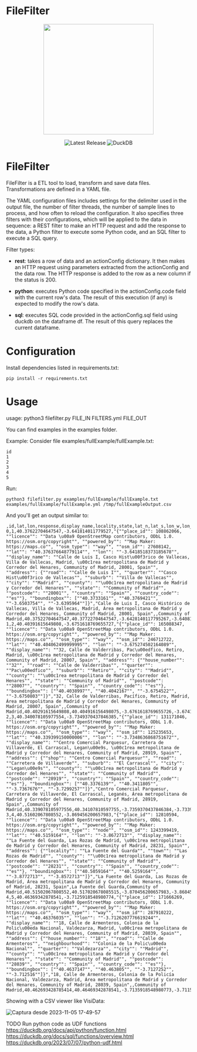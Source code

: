<H1>FileFilter</H1>

<div align="center">
<img src="https://github.com/javitorres/filefilter/assets/4235424/6ad70c65-e35f-4ecf-a25d-37a2591e5d75" height="300">
</div>

<p align="center">
    <img src="https://img.shields.io/badge/Version-0.1.0-red" alt="Latest Release">
    <img src="https://img.shields.io/badge/DuckDB-0.9.1-yellow" alt="DuckDB">

</p>


# FileFilter
FileFilter is a ETL tool to load, transform and save data files. Transformations are defined in a YAML file.

The YAML configuration files includes settings for the delimiter used in the output file, the number of filter threads, the number of sample lines to process, and how often to reload the configuration. It also specifies three filters with their configurations, which will be applied to the data in sequence: a REST filter to make an HTTP request and add the response to the data, a Python filter to execute some Python code, and an SQL filter to execute a SQL query.

Filter types:

* **rest**: takes a row of data and an actionConfig dictionary. It then makes an HTTP request using parameters extracted from the actionConfig and the data row. The HTTP response is added to the row as a new column if the status is 200.

* **python**: executes Python code specified in the actionConfig.code field with the current row's data. The result of this execution (if any) is expected to modify the row's data.

* **sql**: executes SQL code provided in the actionConfig.sql field using duckdb on the dataframe df. The result of this query replaces the current dataframe.



# Configuration

Install dependencies listed in requirements.txt:

```
pip install -r requirements.txt
```

# Usage
usage: python3 filefilter.py FILE_IN FILTERS.yml FILE_OUT 

You can find examples in the examples folder.

Example: Consider file examples/fullExample/fullExample.txt:

```
id
1
2
3
4
5
```

Run:
```
python3 filefilter.py examples/fullExample/fullExample.txt examples/fullExample/fullExample.yml /tmp/fullExampleOutput.csv
```

And you'll get an output similar to:
```
,id,lat,lon,response,display_name,locality,state,lat_n,lat_s,lon_w,lon_e
0,1,40.37622704647547,-3.641814011779527,"{""place_id"": 108862066, ""licence"": ""Data \u00a9 OpenStreetMap contributors, ODbL 1.0. https://osm.org/copyright"", ""powered_by"": ""Map Maker: https://maps.co"", ""osm_type"": ""way"", ""osm_id"": 27608142, ""lat"": ""40.376376648779114"", ""lon"": ""-3.6418518373185678"", ""display_name"": ""Calle de Luis I, Casco Hist\u00f3rico de Vallecas, Villa de Vallecas, Madrid, \u00c1rea metropolitana de Madrid y Corredor del Henares, Community of Madrid, 28001, Spain"", ""address"": {""road"": ""Calle de Luis I"", ""quarter"": ""Casco Hist\u00f3rico de Vallecas"", ""suburb"": ""Villa de Vallecas"", ""city"": ""Madrid"", ""county"": ""\u00c1rea metropolitana de Madrid y Corredor del Henares"", ""state"": ""Community of Madrid"", ""postcode"": ""28001"", ""country"": ""Spain"", ""country_code"": ""es""}, ""boundingbox"": [""40.3733161"", ""40.3769421"", ""-3.6503754"", ""-3.6395964""]}","Calle de Luis I, Casco Histórico de Vallecas, Villa de Vallecas, Madrid, Área metropolitana de Madrid y Corredor del Henares, Community of Madrid, 28001, Spain",,Community of Madrid,40.37522704647547,40.37722704647547,-3.6428140117795267,-3.640814011779527
1,2,40.40391615649808,-3.6751618769655727,"{""place_id"": 165088347, ""licence"": ""Data \u00a9 OpenStreetMap contributors, ODbL 1.0. https://osm.org/copyright"", ""powered_by"": ""Map Maker: https://maps.co"", ""osm_type"": ""way"", ""osm_id"": 246712722, ""lat"": ""40.404062499999995"", ""lon"": ""-3.675274502164089"", ""display_name"": ""32, Calle de Valderribas, Pac\u00edfico, Retiro, Madrid, \u00c1rea metropolitana de Madrid y Corredor del Henares, Community of Madrid, 28007, Spain"", ""address"": {""house_number"": ""32"", ""road"": ""Calle de Valderribas"", ""quarter"": ""Pac\u00edfico"", ""suburb"": ""Retiro"", ""city"": ""Madrid"", ""county"": ""\u00c1rea metropolitana de Madrid y Corredor del Henares"", ""state"": ""Community of Madrid"", ""postcode"": ""28007"", ""country"": ""Spain"", ""country_code"": ""es""}, ""boundingbox"": [""40.4038997"", ""40.4042167"", ""-3.6754522"", ""-3.6750803""]}","32, Calle de Valderribas, Pacífico, Retiro, Madrid, Área metropolitana de Madrid y Corredor del Henares, Community of Madrid, 28007, Spain",,Community of Madrid,40.40291615649808,40.404916156498075,-3.6761618769655726,-3.674161876965573
2,3,40.340078105977554,-3.7349370437846385,"{""place_id"": 131171046, ""licence"": ""Data \u00a9 OpenStreetMap contributors, ODbL 1.0. https://osm.org/copyright"", ""powered_by"": ""Map Maker: https://maps.co"", ""osm_type"": ""way"", ""osm_id"": 125235653, ""lat"": ""40.339399150000006"", ""lon"": ""-3.7348636868751672"", ""display_name"": ""Centro Comercial Parquesur, Carretera de Villaverde, El Carrascal, Legan\u00e9s, \u00c1rea metropolitana de Madrid y Corredor del Henares, Community of Madrid, 28919, Spain"", ""address"": {""shop"": ""Centro Comercial Parquesur"", ""road"": ""Carretera de Villaverde"", ""suburb"": ""El Carrascal"", ""city"": ""Legan\u00e9s"", ""county"": ""\u00c1rea metropolitana de Madrid y Corredor del Henares"", ""state"": ""Community of Madrid"", ""postcode"": ""28919"", ""country"": ""Spain"", ""country_code"": ""es""}, ""boundingbox"": [""40.3376139"", ""40.3411805"", ""-3.7367676"", ""-3.7299257""]}","Centro Comercial Parquesur, Carretera de Villaverde, El Carrascal, Leganés, Área metropolitana de Madrid y Corredor del Henares, Community of Madrid, 28919, Spain",,Community of Madrid,40.339078105977556,40.34107810597755,-3.7359370437846384,-3.7339370437846386
3,4,40.51602067808552,-3.869456200657983,"{""place_id"": 12810594, ""licence"": ""Data \u00a9 OpenStreetMap contributors, ODbL 1.0. https://osm.org/copyright"", ""powered_by"": ""Map Maker: https://maps.co"", ""osm_type"": ""node"", ""osm_id"": 1243399419, ""lat"": ""40.5159164"", ""lon"": ""-3.8672713"", ""display_name"": ""La Fuente del Guarda, Las Rozas de Madrid, \u00c1rea metropolitana de Madrid y Corredor del Henares, Community of Madrid, 28231, Spain"", ""address"": {""locality"": ""La Fuente del Guarda"", ""town"": ""Las Rozas de Madrid"", ""county"": ""\u00c1rea metropolitana de Madrid y Corredor del Henares"", ""state"": ""Community of Madrid"", ""postcode"": ""28231"", ""country"": ""Spain"", ""country_code"": ""es""}, ""boundingbox"": [""40.5059164"", ""40.5259164"", ""-3.8772713"", ""-3.8572713""]}","La Fuente del Guarda, Las Rozas de Madrid, Área metropolitana de Madrid y Corredor del Henares, Community of Madrid, 28231, Spain",La Fuente del Guarda,Community of Madrid,40.51502067808552,40.517020678085515,-3.870456200657983,-3.8684562006579832
4,5,40.46369342878541,-3.7125918548980774,"{""place_id"": 171666269, ""licence"": ""Data \u00a9 OpenStreetMap contributors, ODbL 1.0. https://osm.org/copyright"", ""powered_by"": ""Map Maker: https://maps.co"", ""osm_type"": ""way"", ""osm_id"": 287910222, ""lat"": ""40.46376035"", ""lon"": ""-3.7126207776619244"", ""display_name"": ""18, Calle de Armenteros, Colonia de la Polic\u00eda Nacional, Valdezarza, Madrid, \u00c1rea metropolitana de Madrid y Corredor del Henares, Community of Madrid, 28039, Spain"", ""address"": {""house_number"": ""18"", ""road"": ""Calle de Armenteros"", ""neighbourhood"": ""Colonia de la Polic\u00eda Nacional"", ""quarter"": ""Valdezarza"", ""city"": ""Madrid"", ""county"": ""\u00c1rea metropolitana de Madrid y Corredor del Henares"", ""state"": ""Community of Madrid"", ""postcode"": ""28039"", ""country"": ""Spain"", ""country_code"": ""es""}, ""boundingbox"": [""40.4637147"", ""40.463805"", ""-3.7127252"", ""-3.712516""]}","18, Calle de Armenteros, Colonia de la Policía Nacional, Valdezarza, Madrid, Área metropolitana de Madrid y Corredor del Henares, Community of Madrid, 28039, Spain",,Community of Madrid,40.462693428785414,40.46469342878541,-3.7135918548980773,-3.7115918548980775
```

Showing with a CSV viewer like VisiData:

![Captura desde 2023-11-05 17-49-57](https://github.com/javitorres/filefilter/assets/4235424/a5e311a3-614b-4bf0-bc47-3c39b821eed8)

TODO
Run python code as UDF functions
    https://duckdb.org/docs/api/python/function.html
    https://duckdb.org/docs/sql/functions/overview.html
    https://duckdb.org/2023/07/07/python-udf.html